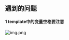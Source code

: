 ## 遇到的问题
#### 1 template中的变量空格要注意
![img.png](/Users/qiukaiwei/PycharmProjects/my_application/simple_translation_application/assets/img.png)
